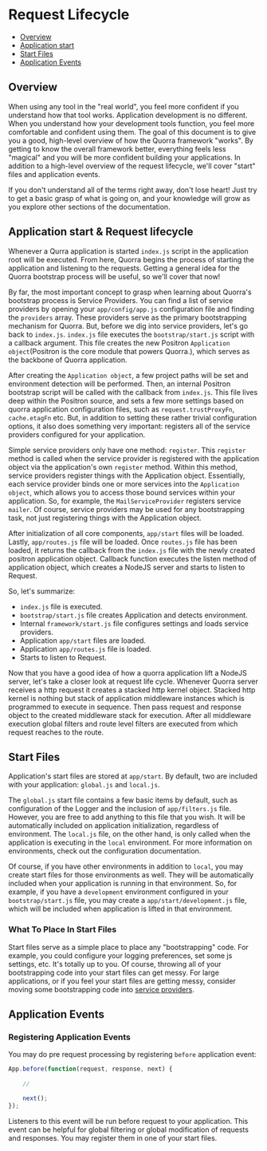 # Request Lifecycle

- [Overview](#overview)
- [Application start](#application-start-amp-request-lifecycle)
- [Start Files](#start-files)
- [Application Events](#application-events)

## Overview

When using any tool in the "real world", you feel more confident if you understand how that tool works. Application
development is no different. When you understand how your development tools function, you feel more comfortable and
confident using them. The goal of this document is to give you a good, high-level overview of how the Quorra
framework "works". By getting to know the overall framework better, everything feels less "magical" and you will be
more confident building your applications. In addition to a high-level overview of the request lifecycle, we'll cover
"start" files and application events.

If you don't understand all of the terms right away, don't lose heart! Just try to get a basic grasp of what is going
on, and your knowledge will grow as you explore other sections of the documentation.


## Application start & Request lifecycle

Whenever a Qurra application is started `index.js` script in the application root will be executed. From here, Quorra
begins the process of starting the application and listening to the requests. Getting a general idea for the Quorra
bootstrap process will be useful, so we'll cover that now!

By far, the most important concept to grasp when learning about Quorra's bootstrap process is Service Providers. You
can find a list of service providers by opening your `app/config/app.js` configuration file and finding the `providers`
 array. These providers serve as the primary bootstrapping mechanism for Quorra. But, before we dig into service
 providers, let's go back to `index.js`. `index.js` file executes the `bootstrap/start.js` script with a callback
 argument. This file creates the new Positron `Application object`(Positron is the core module that powers Quorra.),
 which serves as the backbone of Quorra application.

After creating the `Application object`, a few project paths will be set and environment detection will be performed.
Then, an internal Positron bootstrap script will be called with the callback from `index.js`. This file lives deep
within the Positron source, and sets a few more settings based on quorra application configuration files, such as
`request.trustProxyFn`, `cache.etagFn` etc. But, in addition to setting these rather trivial configuration options, it
also does something very important: registers all of the service providers configured for your application.

Simple service providers only have one method: `register`. This `register` method is called when the service provider is
registered with the application object via the application's own `register` method. Within this method, service
providers register things with the Application object. Essentially, each service provider binds one or more
services into the `Application object`, which allows you to access those bound services within your application. So, for
example, the `MailServiceProvider` registers service `mailer`. Of course, service providers may be used for any
bootstrapping task, not just registering things with the Application object.

After initialization of all core components, `app/start` files will be loaded. Lastly, `app/routes.js` file
will be loaded. Once `routes.js` file has been loaded, it returns the callback from the `index.js` file with the
newly created positron application object. Callback function executes the listen method of application object, which
creates a NodeJS server and starts to listen to Request.

So, let's summarize:

 - `index.js` file is executed.
 - `bootstrap/start.js` file creates Application and detects environment.
 - Internal `framework/start.js` file configures settings and loads service providers.
 - Application `app/start` files are loaded.
 - Application `app/routes.js` file is loaded.
 - Starts to listen to Request.

Now that you have a good idea of how a quorra application lift a NodeJS server, let's take a closer look at request
life cycle. Whenever Quorra server receives a http request it creates a stacked http kernel object. Stacked http
kernel is nothing but stack of application middleware instances which is programmed to execute in sequence. Then pass
request and response object to the created middleware stack for execution. After all middleware execution global
filters and route level filters are executed from which request reaches to the route.

## Start Files

Application's start files are stored at `app/start`. By default, two are included with your application: `global.js` and `local.js`.

The `global.js` start file contains a few basic items by default, such as configuration of the Logger and the inclusion
of `app/filters.js` file. However, you are free to add anything to this file that you wish. It will be
automatically included on application initialization, regardless of environment. The `local.js` file, on the other
hand, is only called when the application is executing in the `local` environment. For more information on
environments, check out the configuration documentation.

Of course, if you have other environments in addition to `local`, you may create start files for those environments as
well. They will be automatically included when your application is running in that environment. So, for example, if
you have a `development` environment configured in your `bootstrap/start.js` file, you may create a
`app/start/development.js` file, which will be included when application is lifted in that environment.

### What To Place In Start Files

Start files serve as a simple place to place any "bootstrapping" code. For example, you could  configure your logging
preferences, set some js settings, etc. It's totally up to you. Of course, throwing all of your bootstrapping code
into your start files can get messy. For large applications, or if you feel your start files are getting messy,
consider moving some bootstrapping code into [service providers](/docs/{{version}}/more/service-providers.md).


## Application Events

### Registering Application Events

You may do pre request processing by registering `before` application event:

```javascript
App.before(function(request, response, next) {
	
	//

    next();
});
```

Listeners to this event will be run before request to your application. This event can be helpful for global
filtering or global modification of requests and responses. You may register them in one of your start files.